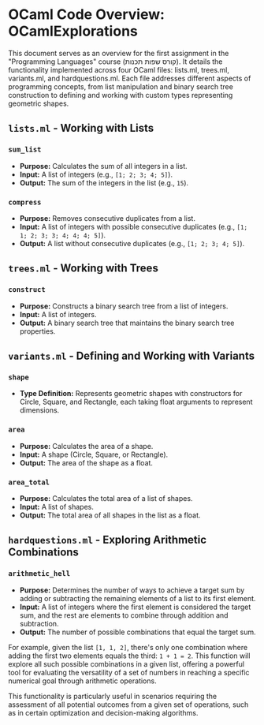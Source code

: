 # OCaml Code Overview: OCamlExplorations

This document serves as an overview for the first assignment in the "Programming Languages" course (קורס שפות תכנות). It details the functionality implemented across four OCaml files: lists.ml, trees.ml, variants.ml, and hardquestions.ml. Each file addresses different aspects of programming concepts, from list manipulation and binary search tree construction to defining and working with custom types representing geometric shapes.

## `lists.ml` - Working with Lists

### `sum_list`
- **Purpose:** Calculates the sum of all integers in a list.
- **Input:** A list of integers (e.g., `[1; 2; 3; 4; 5]`).
- **Output:** The sum of the integers in the list (e.g., `15`).

### `compress`
- **Purpose:** Removes consecutive duplicates from a list.
- **Input:** A list of integers with possible consecutive duplicates (e.g., `[1; 1; 2; 3; 3; 4; 4; 4; 5]`).
- **Output:** A list without consecutive duplicates (e.g., `[1; 2; 3; 4; 5]`).

## `trees.ml` - Working with Trees

### `construct`
- **Purpose:** Constructs a binary search tree from a list of integers.
- **Input:** A list of integers.
- **Output:** A binary search tree that maintains the binary search tree properties.

## `variants.ml` - Defining and Working with Variants

### `shape`
- **Type Definition:** Represents geometric shapes with constructors for Circle, Square, and Rectangle, each taking float arguments to represent dimensions.

### `area`
- **Purpose:** Calculates the area of a shape.
- **Input:** A shape (Circle, Square, or Rectangle).
- **Output:** The area of the shape as a float.

### `area_total`
- **Purpose:** Calculates the total area of a list of shapes.
- **Input:** A list of shapes.
- **Output:** The total area of all shapes in the list as a float.

## `hardquestions.ml` - Exploring Arithmetic Combinations

### `arithmetic_hell`
- **Purpose:** Determines the number of ways to achieve a target sum by adding or subtracting the remaining elements of a list to its first element.
- **Input:** A list of integers where the first element is considered the target sum, and the rest are elements to combine through addition and subtraction.
- **Output:** The number of possible combinations that equal the target sum.

For example, given the list `[1, 1, 2]`, there's only one combination where adding the first two elements equals the third: `1 + 1 = 2`. This function will explore all such possible combinations in a given list, offering a powerful tool for evaluating the versatility of a set of numbers in reaching a specific numerical goal through arithmetic operations.

This functionality is particularly useful in scenarios requiring the assessment of all potential outcomes from a given set of operations, such as in certain optimization and decision-making algorithms.
